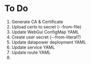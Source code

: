 # To Do
1. Generate CA & Certificate
1. Upload certs to secret (--from-file)
1. Update WebGui ConfigMap YAML
1. Create user secret (--from-literal?)
1. Update datapower deployment YAML
1. Update service YAML
1. Update route YAML
1. 